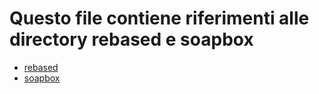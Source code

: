 # Questo file contiene riferimenti alle directory rebased e soapbox
- [rebased](./rebased/)
- [soapbox](./soapbox/)
